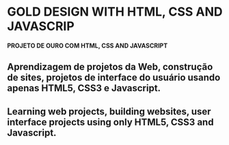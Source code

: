 # GOLD DESIGN WITH HTML, CSS AND JAVASCRIP

#### PROJETO DE OURO COM HTML, CSS AND JAVASCRIPT

## Aprendizagem de projetos da Web, construção de sites, projetos de interface do usuário usando apenas HTML5, CSS3 e Javascript.
## Learning web projects, building websites, user interface projects using only HTML5, CSS3 and Javascript.
